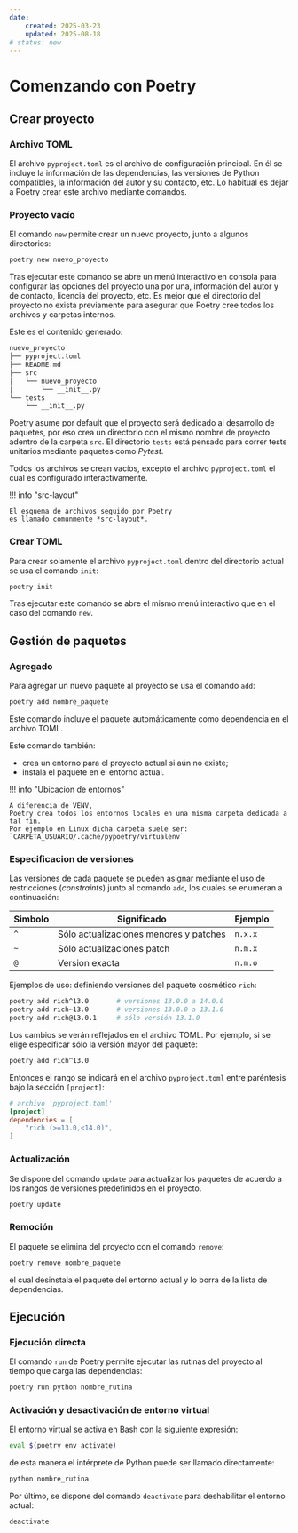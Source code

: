```yaml
---
date:
    created: 2025-03-23
    updated: 2025-08-18
# status: new
---
```


# Comenzando con Poetry



## Crear proyecto

### Archivo TOML

El archivo `pyproject.toml` es el archivo de configuración principal.
En él se incluye la información de las dependencias,
las versiones de Python compatibles,
la información del autor y su contacto,
etc.
Lo habitual es dejar a Poetry crear este archivo mediante comandos.

### Proyecto vacío

El comando `new` permite crear un nuevo proyecto,
junto a algunos directorios:

```bash title="Nuevo proyecto"
poetry new nuevo_proyecto
```

Tras ejecutar este comando
se abre un menú interactivo en consola para configurar las opciones del proyecto una por una,
información del autor y de contacto,
licencia del proyecto, etc.
Es mejor que el directorio del proyecto no exista previamente para asegurar que Poetry cree todos los archivos y carpetas internos.

Este es el contenido generado:

```bash title="Nuevo proyecto - arbol de archivos"
nuevo_proyecto
├── pyproject.toml
├── README.md
├── src
│   └── nuevo_proyecto
│       └── __init__.py
└── tests
    └── __init__.py
```

Poetry asume por default que el proyecto será dedicado al desarrollo de paquetes,
por eso crea un directorio con el mismo nombre de proyecto adentro de la carpeta `src`.
El directorio `tests`
está pensado para correr tests unitarios
mediante paquetes como *Pytest*.

Todos los archivos se crean vacíos, excepto el archivo `pyproject.toml`
el cual es configurado interactivamente.

!!! info "src-layout"

    El esquema de archivos seguido por Poetry
    es llamado comunmente *src-layout*.


### Crear TOML

Para crear solamente el archivo `pyproject.toml` dentro del directorio actual se usa el comando `init`:

```bash title="Nuevo archivo de proyecto"
poetry init
```

Tras ejecutar este comando
se abre el mismo menú interactivo que en el caso del comando `new`.


## Gestión de paquetes 

### Agregado

Para agregar un nuevo paquete al proyecto
se usa el comando `add`:

```bash title="Paquetes - agregar"
poetry add nombre_paquete
```
Este comando incluye el paquete automáticamente como dependencia en el archivo TOML.

Este comando también:

- crea un entorno para el proyecto actual si aún no existe;
- instala el paquete en el entorno actual.


!!! info "Ubicacion de entornos"

    A diferencia de VENV,
    Poetry crea todos los entornos locales en una misma carpeta dedicada a tal fin.
    Por ejemplo en Linux dicha carpeta suele ser:
    `CARPETA_USUARIO/.cache/pypoetry/virtualenv`



### Especificacion de versiones

Las versiones de cada paquete
se pueden asignar mediante el uso de restricciones
(*constraints*)
junto al comando `add`,
los cuales se enumeran a continuación:


| Simbolo | Significado | Ejemplo|
|---|---|---|
| `^` |Sólo actualizaciones menores y patches | `n.x.x` |
| `~` | Sólo actualizaciones patch | `n.m.x` |
| `@` | Version exacta | `n.m.o` |




Ejemplos de uso: definiendo versiones del paquete cosmético `rich`:

```bash title="Paquete - agregar (ejemplos)"
poetry add rich^13.0       # versiones 13.0.0 a 14.0.0 
poetry add rich~13.0       # versiones 13.0.0 a 13.1.0 
poetry add rich@13.0.1     # sólo versión 13.1.0
```

Los cambios se verán reflejados en el archivo TOML.
Por ejemplo, si se elige especificar sólo la versión mayor del paquete:

```bash title="Paquetes - agregar version mayor"
poetry add rich^13.0 
```
Entonces el rango se indicará en el archivo `pyproject.toml`
entre paréntesis
bajo la sección `[project]`:

``` toml title="TOML - dependencias"
# archivo 'pyproject.toml'
[project]
dependencies = [
    "rich (>=13.0,<14.0)",
]
```


### Actualización

Se dispone del comando `update` para actualizar los paquetes
de acuerdo a los rangos de versiones predefinidos en el proyecto.

```bash title="Paquetes - actualización"
poetry update
```

### Remoción


El paquete se elimina del proyecto con el comando `remove`:

```bash title="Paquetes - remover"
poetry remove nombre_paquete
```
el cual desinstala el paquete del entorno actual y lo borra de la lista de dependencias.



## Ejecución

### Ejecución directa

El comando `run` de Poetry permite ejecutar las rutinas del proyecto 
al tiempo que carga las dependencias:

```bash title="Entorno virtual - comando run"
poetry run python nombre_rutina
```


### Activación y desactivación de entorno virtual


El entorno virtual se activa en Bash con la siguiente expresión:

```bash title="Entorno virtual - activar"
eval $(poetry env activate)
```

de esta manera el intérprete de Python puede ser llamado directamente:

```bash title="Entorno virtual - ejecutar rutina"
python nombre_rutina
```

Por último,
se dispone del comando `deactivate`
para deshabilitar el entorno actual:

```bash title="Entorno virtual - desactivar"
deactivate
```
